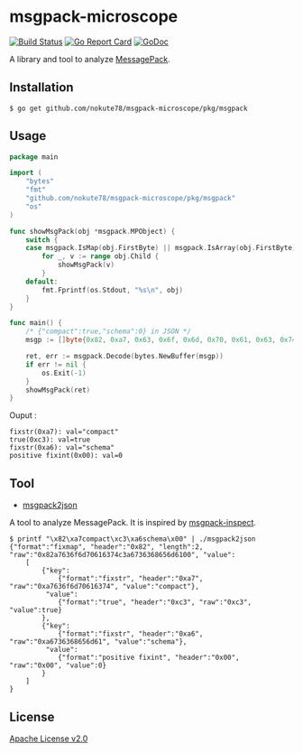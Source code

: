 # msgpack-microscope

[![Build Status](https://travis-ci.org/nokute78/msgpack-microscope.svg?branch=master)](https://travis-ci.org/nokute78/msgpack-microscope)
[![Go Report Card](https://goreportcard.com/badge/github.com/nokute78/msgpack-microscope)](https://goreportcard.com/report/github.com/nokute78/msgpack-microscope)
[![GoDoc](https://godoc.org/github.com/nokute78/msgpack-microscope/pkg/msgpack?status.svg)](https://godoc.org/github.com/nokute78/msgpack-microscope/pkg/msgpack)

A library and tool to analyze [MessagePack](https://msgpack.org/).

## Installation
```
$ go get github.com/nokute78/msgpack-microscope/pkg/msgpack
```

## Usage

```go
package main

import (
	"bytes"
	"fmt"
	"github.com/nokute78/msgpack-microscope/pkg/msgpack"
	"os"
)

func showMsgPack(obj *msgpack.MPObject) {
	switch {
	case msgpack.IsMap(obj.FirstByte) || msgpack.IsArray(obj.FirstByte):
		for _, v := range obj.Child {
			showMsgPack(v)
		}
	default:
		fmt.Fprintf(os.Stdout, "%s\n", obj)
	}
}

func main() {
	/* {"compact":true,"schema":0} in JSON */
	msgp := []byte{0x82, 0xa7, 0x63, 0x6f, 0x6d, 0x70, 0x61, 0x63, 0x74, 0xc3, 0xa6, 0x73, 0x63, 0x68, 0x65, 0x6d, 0x61, 0x00}

	ret, err := msgpack.Decode(bytes.NewBuffer(msgp))
	if err != nil {
		os.Exit(-1)
	}
	showMsgPack(ret)
}
```

Ouput :
```
fixstr(0xa7): val="compact"
true(0xc3): val=true
fixstr(0xa6): val="schema"
positive fixint(0x00): val=0
```

## Tool
* [msgpack2json](cmd/msgpack2json/README.md)

A tool to analyze MessagePack. It is inspired by [msgpack-inspect](https://github.com/tagomoris/msgpack-inspect).
```
$ printf "\x82\xa7compact\xc3\xa6schema\x00" | ./msgpack2json
{"format":"fixmap", "header":"0x82", "length":2, "raw":"0x82a7636f6d70616374c3a6736368656d6100", "value":
    [
        {"key":
            {"format":"fixstr", "header":"0xa7", "raw":"0xa7636f6d70616374", "value":"compact"},
         "value":
            {"format":"true", "header":"0xc3", "raw":"0xc3", "value":true}
        },
        {"key":
            {"format":"fixstr", "header":"0xa6", "raw":"0xa6736368656d61", "value":"schema"},
         "value":
            {"format":"positive fixint", "header":"0x00", "raw":"0x00", "value":0}
        }
    ]
}
```

## License

[Apache License v2.0](https://www.apache.org/licenses/LICENSE-2.0)
